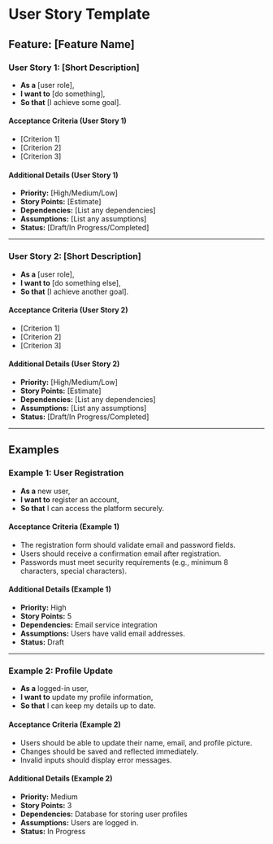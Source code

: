# User Story Template

## Feature: [Feature Name]

### User Story 1: [Short Description]

- **As a** [user role],
- **I want to** [do something],
- **So that** [I achieve some goal].

#### Acceptance Criteria (User Story 1)

- [Criterion 1]
- [Criterion 2]
- [Criterion 3]

#### Additional Details (User Story 1)

- **Priority:** [High/Medium/Low]
- **Story Points:** [Estimate]
- **Dependencies:** [List any dependencies]
- **Assumptions:** [List any assumptions]
- **Status:** [Draft/In Progress/Completed]

---

### User Story 2: [Short Description]

- **As a** [user role],
- **I want to** [do something else],
- **So that** [I achieve another goal].

#### Acceptance Criteria (User Story 2)

- [Criterion 1]
- [Criterion 2]
- [Criterion 3]

#### Additional Details (User Story 2)

- **Priority:** [High/Medium/Low]
- **Story Points:** [Estimate]
- **Dependencies:** [List any dependencies]
- **Assumptions:** [List any assumptions]
- **Status:** [Draft/In Progress/Completed]

---

## Examples

### Example 1: User Registration

- **As a** new user,
- **I want to** register an account,
- **So that** I can access the platform securely.

#### Acceptance Criteria (Example 1)

- The registration form should validate email and password fields.
- Users should receive a confirmation email after registration.
- Passwords must meet security requirements (e.g., minimum 8 characters, special characters).

#### Additional Details (Example 1)

- **Priority:** High
- **Story Points:** 5
- **Dependencies:** Email service integration
- **Assumptions:** Users have valid email addresses.
- **Status:** Draft

---

### Example 2: Profile Update

- **As a** logged-in user,
- **I want to** update my profile information,
- **So that** I can keep my details up to date.

#### Acceptance Criteria (Example 2)

- Users should be able to update their name, email, and profile picture.
- Changes should be saved and reflected immediately.
- Invalid inputs should display error messages.

#### Additional Details (Example 2)

- **Priority:** Medium
- **Story Points:** 3
- **Dependencies:** Database for storing user profiles
- **Assumptions:** Users are logged in.
- **Status:** In Progress
